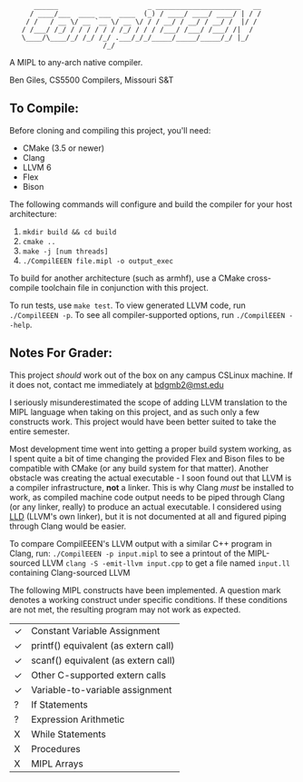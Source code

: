 ```
      ______                      _ _____________________   __
     / ____/___  ____ ___  ____  (_) / ____/ ____/ ____/ | / /
    / /   / __ \/ __ `__ \/ __ \/ / / __/ / __/ / __/ /  |/ /
   / /___/ /_/ / / / / / / /_/ / / / /___/ /___/ /___/ /|  /
   \____/\____/_/ /_/ /_/ .___/_/_/_____/_____/_____/_/ |_/
                       /_/
```
A MIPL to any-arch native compiler.

Ben Giles, CS5500 Compilers, Missouri S&T

## To Compile:
Before cloning and compiling this project, you'll need:
- CMake (3.5 or newer)
- Clang
- LLVM 6
- Flex
- Bison

The following commands will configure and build the compiler for your host architecture:
1. `mkdir build && cd build`
2. `cmake ..`
3. `make -j [num threads]`
4. `./CompilEEEN file.mipl -o output_exec`

To build for another architecture (such as armhf), use a CMake cross-compile toolchain file in conjunction with this project.

To run tests, use `make test`. To view generated LLVM code, run `./CompilEEEN -p`. To see all compiler-supported options, run `./CompilEEEN --help`.

## Notes For Grader:
This project _should_ work out of the box on any campus CSLinux machine. If it does not, contact me immediately at bdgmb2@mst.edu

I seriously misunderestimated the scope of adding LLVM translation to the MIPL language when taking on this project, and as such only a few constructs work. This project would have been better suited to take the entire semester.

Most development time went into getting a proper build system working, as I spent quite a bit of time changing the provided Flex and Bison files to be compatible with CMake (or any build system for that matter). Another obstacle was creating the actual executable - I soon found out that LLVM is a compiler infrastructure, **not** a linker. This is why Clang _must_ be installed to work, as compiled machine code output needs to be piped through Clang (or any linker, really) to produce an actual executable. I considered using [LLD](https://lld.llvm.org/) (LLVM's own linker), but it is not documented at all and figured piping through Clang would be easier.

To compare CompilEEEN's LLVM output with a similar C++ program in Clang, run:
`./CompilEEEN -p input.mipl` to see a printout of the MIPL-sourced LLVM
`clang -S -emit-llvm input.cpp` to get a file named `input.ll` containing Clang-sourced LLVM

The following MIPL constructs have been implemented. A question mark denotes a working construct under specific conditions. If these conditions are not met, the resulting program may not work as expected.

| | |
| --- | --- |
| ✓ | Constant Variable Assignment |
| ✓ | printf() equivalent (as extern call) |
| ✓ | scanf() equivalent (as extern call) |
| ✓ | Other C-supported extern calls |
| ✓ | Variable-to-variable assignment |
| ? | If Statements |
| ? | Expression Arithmetic |
| X | While Statements |
| X | Procedures |
| X | MIPL Arrays |
